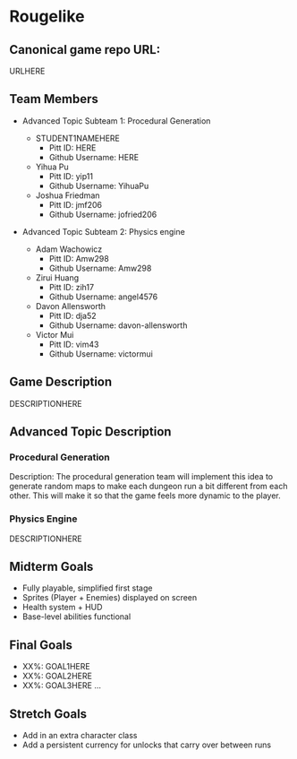 # Rougelike

## Canonical game repo URL:

URLHERE

## Team Members
* Advanced Topic Subteam 1: Procedural Generation 

	* STUDENT1NAMEHERE
		* Pitt ID: HERE
		* Github Username: HERE
	* Yihua Pu
		* Pitt ID: yip11
		* Github Username: YihuaPu
	* Joshua Friedman
		* Pitt ID: jmf206
		* Github Username: jofried206

* Advanced Topic Subteam 2: Physics engine

	* Adam Wachowicz
		* Pitt ID: Amw298
		* Github Username: Amw298
	* Zirui Huang
		* Pitt ID: zih17
		* Github Username: angel4576
	* Davon Allensworth
		* Pitt ID: dja52
		* Github Username: davon-allensworth
	* Victor Mui
		* Pitt ID: vim43
		* Github Username: victormui

## Game Description

DESCRIPTIONHERE

## Advanced Topic Description

### Procedural Generation

Description: The procedural generation team will implement this idea to generate random maps to make each dungeon run a bit different from each other. This will make it so that the game feels more dynamic to the player.
    
### Physics Engine

DESCRIPTIONHERE

## Midterm Goals

* Fully playable, simplified first stage
* Sprites (Player + Enemies) displayed on screen
* Health system + HUD
* Base-level abilities functional

## Final Goals

* XX%: GOAL1HERE
* XX%: GOAL2HERE
* XX%: GOAL3HERE
...

## Stretch Goals

* Add in an extra character class
* Add a persistent currency for unlocks that carry over between runs



